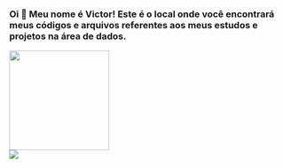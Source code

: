 ### Oi 👋 Meu nome é Victor! Este é o local onde você encontrará meus códigos e arquivos referentes aos meus estudos e projetos na área de dados.

<!--
**vthbarros/vthbarros** is a ✨ _special_ ✨ repository because its `README.md` (this file) appears on your GitHub profile.

Here are some ideas to get you started:

- 🔭 I’m currently working on ...
- 🌱 I’m currently learning ...
- 👯 I’m looking to collaborate on ...
- 🤔 I’m looking for help with ...
- 💬 Ask me about ...
- 📫 How to reach me: ...
- 😄 Pronouns: ...
- ⚡ Fun fact: ...
-->


<div>
  <a href="https://github.com/Vthbarros">
  <img height="180em" src="https://github-readme-stats.vercel.app/api?username=vthbarros&icons=true&theme=dark&include_all_commits=true"/>
</div>
  
<!--<div style="display: inline_block"><br>
  <img align="center" alt="Victor.Python" height="50" width="50" src="https://cdn.jsdelivr.net/gh/devicons/devicon/icons/python/python-original.svg"/>
</div>-->
  
<!--##-->
  
<div>
  <a href="https://www.linkedin.com/in/victor-hugo-barros/" target="_blank"><img src="https://img.shields.io/badge/LinkedIn-0077B5?style=for-the-badge&logo=linkedin&logoColor=white" target="_blank"></a>
</div>
